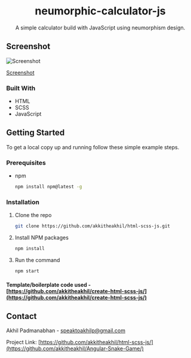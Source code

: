 <p align="center">
  <h1 align="center">neumorphic-calculator-js</h1>

  <p align="center">
  A simple calculator build with JavaScript using neumorphism design.
</p>

## Screenshot 
![Screenshot](https://i.ibb.co/Qr9ZWSG/Calc-Screenshot.png "Calculator")

[Screenshot](https://i.ibb.co/sRwbgRH/screenshot.gif "Calculator")


### Built With

* HTML
* SCSS
* JavaScript

<!-- GETTING STARTED -->
## Getting Started

To get a local copy up and running follow these simple example steps.

### Prerequisites

* npm
  ```sh
  npm install npm@latest -g
  ```

### Installation

1. Clone the repo
   ```sh
   git clone https://github.com/akkitheakhil/html-scss-js.git
   ```
2. Install NPM packages
   ```sh
   npm install
   ```
3. Run the command
   ```sh
   npm start
   ```

#### Template/boilerplate code used -  [https://github.com/akkitheakhil/create-html-scss-js/](https://github.com/akkitheakhil/create-html-scss-js/)

<!-- CONTACT -->
## Contact

Akhil Padmanabhan - speaktoakhilp@gmail.com

Project Link: [https://github.com/akkitheakhil/html-scss-js/](https://github.com/akkitheakhil/Angular-Snake-Game/)
